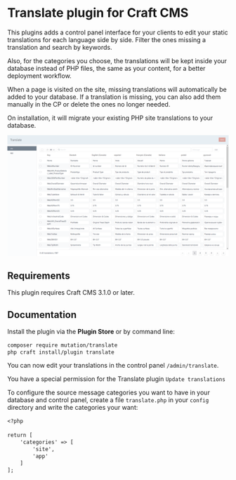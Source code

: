 # Translate plugin for Craft CMS

This plugins adds a control panel interface for your clients to edit your static translations for each language side by side. Filter the ones missing a translation and search by keywords.

Also, for the categories you choose, the translations will be kept inside your database instead of PHP files, the same as your content, for a better deployment workflow.

When a page is visited on the site, missing translations will automatically be added to your database. If a translation is missing, you can also add them manually in the CP or delete the ones no longer needed.

On installation, it will migrate your existing PHP site translations to your database.

![Screenshot](./img/translate-plugin-screenhot.png)

## Requirements

This plugin requires Craft CMS 3.1.0 or later.

## Documentation

Install the plugin via the **Plugin Store** or by command line:
```
composer require mutation/translate
php craft install/plugin translate
```

You can now edit your translations in the control panel `/admin/translate`.

You have a special permission for the Translate plugin `Update translations`

To configure the source message categories you want to have in your database and control panel, create a file `translate.php` in your `config` directory and write the categories your want:
```
<?php

return [
	'categories' => [
		'site',
		'app'
	]
];
```
